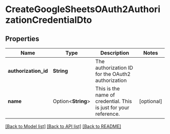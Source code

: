 # CreateGoogleSheetsOAuth2AuthorizationCredentialDto

## Properties

Name | Type | Description | Notes
------------ | ------------- | ------------- | -------------
**authorization_id** | **String** | The authorization ID for the OAuth2 authorization | 
**name** | Option<**String**> | This is the name of credential. This is just for your reference. | [optional]

[[Back to Model list]](../README.md#documentation-for-models) [[Back to API list]](../README.md#documentation-for-api-endpoints) [[Back to README]](../README.md)


